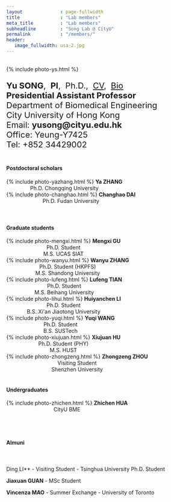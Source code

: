 ```yaml
---
layout              : page-fullwidth
title               : "Lab members"
meta_title          : "Lab members"
subheadline         : "Song Lab @ CityU"
permalink           : "/members/"
header:
   image_fullwidth: usa-2.jpg
---
```


<br>

<div class="row">
  <div class="large-4 columns">
      {% include photo-ys.html %}
  		<h7> </h7><br>  
  </div>
  <div class="large-8 columns">
    <p style="font-size:22px">
      <b>Yu SONG</b>,&nbsp;&nbsp;<b>PI</b>,&nbsp;&nbsp;Ph.D.,&nbsp;&nbsp;<u><a href="https://yusong17.github.io/mypaper/cv-yusong.pdf">CV</a></u>,&nbsp;&nbsp;<u><a href="https://yusong17.github.io/mypaper/bio.pdf">Bio</a></u><br>
      <b>Presidential Assistant Professor</b><br>
        Department of Biomedical Engineering<br>
        City University of Hong Kong<br>
      Email: <b>yusong@cityu.edu.hk</b><br>
        Office: Yeung-Y7425<br>
        Tel: +852 34429002<br>
    </p>
  </div>
</div>

#### Postdoctoral scholars

<div class="row">
  <div class="large-3 columns">
      <center>
    		{% include photo-yazhang.html %} 
        <b>Ya ZHANG</b>
       <br>
        Ph.D. Chongqing University
			</center>
  </div>
  <div class="large-3 columns">
     <center>
       {% include photo-changhao.html %}
        <b>Changhao DAI</b>
       <br>
       Ph.D. Fudan University
			</center>
  </div>
  <div class="large-3 columns">
          <center>
        <b></b><br>
			</center>
  </div>
  <div class="large-3 columns">
          <center>
        <b></b><br>
			</center>
  </div>
</div>




#### Graduate students

<div class="row">
  <div class="large-3 columns">
      <center>
    		{% include photo-mengxi.html %} 
        <b>Mengxi GU</b>
       <br>
        Ph.D. Student
        <br>
        M.S. UCAS SIAT
    </center>
  </div>
  <div class="large-3 columns">
     <center>
       {% include photo-wanyu.html %}
        <b>Wanyu ZHANG</b>
       <br>
       Ph.D. Student (HKPFS)
       <br>
       M.S. Shandong University
			</center>
  </div>
   <div class="large-3 columns">
     <center>
       {% include photo-lufeng.html %}
        <b>Lufeng TIAN</b>
       <br>
       Ph.D. Student
       <br>
       M.S. Beihang University
			</center>
  </div>
  <div class="large-3 columns">
     <center>
       {% include photo-lihui.html %}
        <b>Huiyanchen LI</b>
       <br>
       Ph.D. Student
       <br>
       B.S. Xi'an Jiaotong University
			</center>
  </div>
  <div class="large-3 columns">
     <center>
       {% include photo-yuqi.html %}
        <b>Yuqi WANG</b>
       <br>
       Ph.D. Student
       <br>
       B.S. SUSTech
			</center>
  </div>
   <div class="large-3 columns">
     <center>
       {% include photo-xiujuan.html %}
        <b>Xiujuan HU</b>
       <br>
       Ph.D. Student (PHY)
       <br>
       M.S. HUST
			</center>
  </div>
  <div class="large-3 columns">
     <center>
       {% include photo-zhongzeng.html %}
        <b>Zhongzeng ZHOU</b>
       <br>
       Visiting Student
       <br>
       Shenzhen University
			</center>
  </div>
  <div class="large-3 columns">
          <center>
        <b></b><br>
			</center>
  </div>
</div>







#### Undergraduates

<div class="row">
  <div class="large-3 columns">
      <center>
    		{% include photo-zhichen.html %} 
        <b>Zhichen HUA</b>
       <br>
        CityU BME
			</center>
  </div>
  <div class="large-3 columns">
          <center>
            <b></b><br>
			</center>
  </div>
  <div class="large-3 columns">
          <center>
        <b></b><br>
			</center>
  </div>
  <div class="large-3 columns">
          <center>
        <b></b><br>
			</center>
  </div>
</div>

#### Almuni

<br><br>Ding LI** - Visiting Student - Tsinghua University Ph.D. Student

**Jiaxuan GUAN** - MSc Student

**Vincenza MAO** - Summer Exchange - University of Toronto
